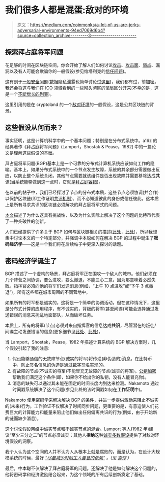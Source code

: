 # 我们很多人都是混蛋:敌对的环境

> 原文：<https://medium.com/coinmonks/a-lot-of-us-are-jerks-adversarial-environments-94ed7069d6b4?source=collection_archive---------3----------------------->

## 探索拜占庭将军问题

花足够的时间在区块链空间，你会开始了解人们如何讨论[攻击](http://resources.infosecinstitute.com/blockchain-networks-possible-attacks-ways-protection/#gref)、[攻击面](https://en.wikipedia.org/wiki/Attack_surface)、[弱点](https://en.bitcoin.it/wiki/Weaknesses)、漏洞以及有人可能会欺骗你的一般假设(参见维塔利克的[信任问题](https://blog.ethereum.org/2015/04/27/visions-part-2-the-problem-of-trust/))。

这有别于[一般安全问题](https://en.wikipedia.org/wiki/Facebook%E2%80%93Cambridge_Analytica_data_scandal)(数据隐私泄露也简单讨论过[这里](/@PaulApivat/blockchains-role-in-re-decentralizing-the-web-fca85373c47d/#ac67))，我们都有过，前加密。我还会将这与我们在 ICO 领域看到的一些彻头彻尾的[骗局](https://blockgeeks.com/how-not-to-be-scammed-by-a-initial-coin-offering/)区分开来(不幸的是，这是一个[不断增长的列表](http://www.coinscamlist.com/))。

这里引用的是在 cryptoland 的一个[敌对环境](https://thecontrol.co/cryptoeconomics-101-e5c883e9a8ff/#aa66)的一般假设，这是公共区块链的背景。

## 这些假设从何而来？

事实证明，这是计算机科学中的一个基本问题；特别是在分布式系统中。a16z 的经典著作《拜占庭将军问题》(Lamport，Shostak & Pease，1982) 中的一篇论文是理解这些假设的基础。

拜占庭将军问题(BGP)基本上是一个可靠的分布式计算机系统应该如何工作的隐喻。基本上，如果分布式系统中的一个节点发生故障，系统的其余部分需要做出反应，以防止整个系统关闭。其他节点需要就该组件是否出现故障并需要移除达成**共识**(当系统能够做到这一点时，它就是[拜占庭容错](https://en.wikipedia.org/wiki/Byzantine_fault_tolerance))。

在以前的帖子中，我们已经探讨了节点的分布式本质，这些节点必须协调(并合作)以保护区块链(即工作证明[共识机制](/@PaulApivat/newcomers-guide-to-the-bitcoin-white-paper-bb9e7aaada06/#f2dc))，而不必知道彼此的身份或信任彼此。这本质上是所有寻求共识的区块链必须解决的拜占庭将军式的问题。

[本文](https://people.eecs.berkeley.edu/~luca/cs174/byzantine.pdf)描述了为什么这具有挑战性，以及为什么实际上解决了这个问题的比特币代表了一种突破性的创新。

人们已经提供了许多关于 BGP 如何与区块链相关的描述([此处](/loom-network/understanding-blockchain-fundamentals-part-1-byzantine-fault-tolerance-245f46fe8419)，[此处](/all-things-ledger/the-byzantine-generals-problem-168553f31480))，所以我想集中讨论本文的一个特定部分，并强调中本聪如何在解决 BGP 的过程中诞生了**密码经济学**——这是一个我们将在后续帖子中更深入探讨的话题。

## 密码经济学诞生了

BGP 描述了一个虚构的场景，拜占庭将军正在围攻一个敌人的城市。他们必须在几个阵营之间协调，要么进攻，要么撤退，不能三心二意，因为那意味着必然失败。指挥官必须向他的将军们发送消息(例如，“上午 10 点进攻”或“下午 3 点撤退”)，所有这些都在城市周围的不同营地中。

如果所有的将军都是诚实的，这将是一个简单的协调活动，但在这种情况下，这里是分布式计算的应用程序，有不诚实的，背叛的将军(甚至间谍)可能会选择通过发送错误的消息来扰乱地面部队，从而破坏任务。

本质上，所有的将军(节点)必须对来自指挥官的信息达成**共识**，尽管潜在的叛徒/间谍主动发送错误的信息(更多细节见[此处](/loom-network/understanding-blockchain-fundamentals-part-1-byzantine-fault-tolerance-245f46fe8419)、[此处](/all-things-ledger/the-byzantine-generals-problem-168553f31480))。

当 Lamport，Shostak，Pease，1982 年描述计算系统的 BGP 解决方案时，几个假设引起了我的注意:

1.  假设能够通信的无故障节点(诚实的将军)将传递(非伪造的)消息。在比特币中，防止签名信息的伪造是通过[数字签名](/@PaulApivat/newcomers-guide-to-bitcoin-security-a-closer-look-at-cryptography-a691ab09a726/#290d)实现的。
2.  有故障的节点(不诚实的将军)不能冒充无故障的节点(诚实的将军)。[公钥加密](/@PaulApivat/newcomers-guide-to-bitcoin-security-a-closer-look-at-cryptography-a691ab09a726/#094f)帮助我们满足这个条件(即，如果你不给出你的私钥，没有人能冒充你)。
3.  消息的缺失可以通过其未能在固定的时间长度内到达来检测。Nakamoto 通过时间戳系统解决了这个问题(参见此处的该时间戳如何在**工作证明**中)。

Nakamoto 使用密码学来解决解决 BGP 的条件，并进一步提供激励来阻止不诚实的(未来)行为。工作验证不仅解决了时间同步问题，更重要的是，有意迫使人们花费巨大的计算能力和能量来阻止他们做出任何偏离共识的行为(例如，由于开始新的链而缺少消息)。

这个讨论假设网络中诚实节点和不诚实节点的混合。Lamport 等人(1982 年)建议“至少三分之二”的节点必须诚实；其他人**拒绝**这种[诚实多数假设](/blockchannel/a-crash-course-in-mechanism-design-for-cryptoeconomic-applications-a9f06ab6a976/#6966)提供了对敌对环境假设的洞察。

我个人认为这个空间的人并不认为人从根本上就是腐败的，而是认为，在设计大规模系统的时候，最好 [*“尽量减少对陌生人善意的依赖”*](https://twitter.com/NickSzabo4/status/984550408751276032) *。(见* [*亦作*](https://unenumerated.blogspot.com/2006/10/hello-kitty-people.html) *)*

最后，中本聪不仅解决了拜占庭将军的问题，还解决了他是如何解决这个问题的，他将密码学和经济激励结合起来，为这个领域的所有后续创新奠定了基础。